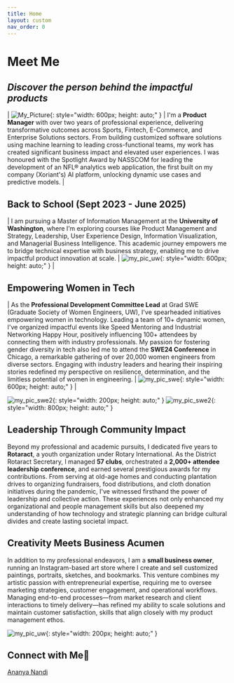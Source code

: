 ```yaml
---
title: Home
layout: custom
nav_order: 0
---
```



# Meet Me

## *Discover the person behind the impactful products*

| ![My_Picture](/engineered_by_ananya/assets/images/Cropped_Photo.jpg){: style="width: 600px; height: auto;" } | I'm a **Product Manager** with over two years of professional experience, delivering transformative outcomes across Sports, Fintech, E-Commerce, and Enterprise Solutions sectors. From building customized software solutions using machine learning to leading cross-functional teams, my work has created significant business impact and elevated user experiences. I was honoured with the Spotlight Award by NASSCOM for leading the development of an NFL® analytics web application, the first built on my company (Xoriant's) AI platform, unlocking dynamic use cases and predictive models. |

>

## Back to School (Sept 2023 - June 2025)

| I am pursuing a Master of Information Management at the **University of Washington**, where I’m exploring courses like Product Management and Strategy, Leadership, User Experience Design, Information Visualization, and Managerial Business Intelligence. This academic journey empowers me to bridge technical expertise with business strategy, enabling me to drive impactful product innovation at scale. | ![my_pic_uw](/engineered_by_ananya/assets/images/my_pic_uw.jpg){: style="width: 600px; height: auto;" } |

<!-- The following worked okay but image wasn't aligning -->
<!-- <div style="display: flex; align-items: center; gap: 20px; margin: 20px 0; flex-wrap: wrap;">
  <div style="flex: 0 0 auto;">
    <img src="/engineered_by_ananya/assets/images/my_pic_uw.jpg" alt="My Picture" style="width: 200px; height: auto; display: block;">
  </div>
  <div style="flex: 1; font-size: 1rem; line-height: 1.6;">
    <p>
      I am pursuing a Master of Information Management at the <strong> University of Washington </strong>, where I'm exploring courses like Product Management and Strategy, Leadership, User Experience Design, Information Visualization, and Managerial Business Intelligence. This academic journey empowers me to bridge technical expertise with business strategy, enabling me to drive impactful product innovation and development at scale.
    </p>
  </div>
</div> -->


<!-- The following worked okay, but image size wasn't changing when changed width -->
<!-- <table>
<tr>
<td>
I am pursuing a Master of Information Management at the <strong> University of Washington </strong>, where I'm exploring courses like Product Management and Strategy, Leadership, User Experience Design, Information Visualization, and Managerial Business Intelligence. This academic journey empowers me to bridge technical expertise with business strategy, enabling me to drive impactful product innovation and development at scale. 
</td>
<td>
<img src="/engineered_by_ananya/assets/images/my_pic_uw.jpg" alt="My Picture" style="width: 400px; height: auto; display: block;">
</td>
</tr>
</table> -->

<!-- <table style="width: 100%; border-collapse: collapse;">
  <tr>
    <td style="width: 70%; padding: 10px; font-size: 20px;">
      I am pursuing a Master of Information Management at the <strong>University of Washington</strong>, where I'm exploring courses like Product Management and Strategy, Leadership, User Experience Design, Information Visualization, and Managerial Business Intelligence. This academic journey empowers me to bridge technical expertise with business strategy, enabling me to drive impactful product innovation and development at scale.
    </td>
    <td style="width: 30%; text-align: center;">
      <img src="/engineered_by_ananya/assets/images/my_pic_uw.jpg" alt="My Picture" style="width: 250px; height: auto; display: block;">
    </td>
  </tr>
</table> -->

>

## Empowering Women in Tech

| As the **Professional Development Committee Lead** at Grad SWE (Graduate Society of Women Engineers, UW), I've spearheaded initiatives empowering women in technology. Leading a team of 10+ dynamic women, I've organized impactful events like Speed Mentoring and Industrial Networking Happy Hour, positively influencing 100+ attendees by connecting them with industry professionals. My passion for fostering gender diversity in tech also led me to attend the **SWE24 Conference** in Chicago, a remarkable gathering of over 20,000 women engineers from diverse sectors. Engaging with industry leaders and hearing their inspiring stories redefined my perspective on resilience, determination, and the limitless potential of women in engineering. | ![my_pic_swe](/engineered_by_ananya/assets/images/my_pic_swe.jpg){: style="width: 600px; height: auto;" } |

![my_pic_swe2](/engineered_by_ananya/assets/images/my_pic_swe_2.jpg){: style="width: 200px; height: auto;" }   ![my_pic_swe2](/engineered_by_ananya/assets/images/swe_stage.jpg){: style="width: 800px; height: auto;" } 

>

## Leadership Through Community Impact

Beyond my professional and academic pursuits, I dedicated five years to **Rotaract**, a youth organization under Rotary International. As the District Rotaract Secretary, I managed **57 clubs**, orchestrated a **2,000+ attendee leadership conference**, and earned several prestigious awards for my contributions. From serving at old-age homes and conducting plantation drives to organizing fundraisers, food distributions, and cloth donation initiatives during the pandemic, I've witnessed firsthand the power of leadership and collective action. These experiences not only enhanced my organizational and people management skills but also deepened my understanding of how technology and strategic planning can bridge cultural divides and create lasting societal impact.

>

## Creativity Meets Business Acumen

In addition to my professional endeavors, I am a **small business owner**, running an Instagram-based art store where I create and sell customized paintings, portraits, sketches, and bookmarks. This venture combines my artistic passion with entrepreneurial expertise, requiring me to oversee marketing strategies, customer engagement, and operational workflows. Managing end-to-end processes—from market research and client interactions to timely delivery—has refined my ability to scale solutions and maintain customer satisfaction, skills that align closely with my product management ethos.

![my_pic_uw](/engineered_by_ananya/assets/images/my_pic_uw.jpg){: style="width: 200px; height: auto;" }

>


## Connect with Me🔗
[Ananya Nandi](https://www.linkedin.com/in/ananya-nandi/)


